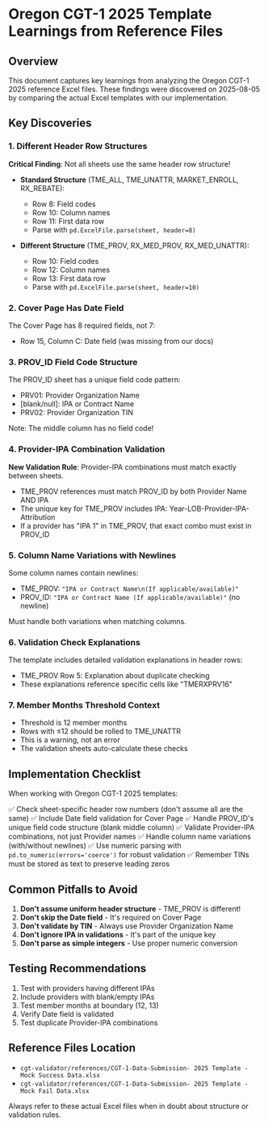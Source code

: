 # Oregon CGT-1 2025 Template Learnings from Reference Files

## Overview
This document captures key learnings from analyzing the Oregon CGT-1 2025 reference Excel files. These findings were discovered on 2025-08-05 by comparing the actual Excel templates with our implementation.

## Key Discoveries

### 1. Different Header Row Structures
**Critical Finding**: Not all sheets use the same header row structure!

- **Standard Structure** (TME_ALL, TME_UNATTR, MARKET_ENROLL, RX_REBATE):
  - Row 8: Field codes
  - Row 10: Column names
  - Row 11: First data row
  - Parse with `pd.ExcelFile.parse(sheet, header=8)`

- **Different Structure** (TME_PROV, RX_MED_PROV, RX_MED_UNATTR):
  - Row 10: Field codes
  - Row 12: Column names
  - Row 13: First data row
  - Parse with `pd.ExcelFile.parse(sheet, header=10)`

### 2. Cover Page Has Date Field
The Cover Page has 8 required fields, not 7:
- Row 15, Column C: Date field (was missing from our docs)

### 3. PROV_ID Field Code Structure
The PROV_ID sheet has a unique field code pattern:
- PRV01: Provider Organization Name
- [blank/null]: IPA or Contract Name
- PRV02: Provider Organization TIN

Note: The middle column has no field code!

### 4. Provider-IPA Combination Validation
**New Validation Rule**: Provider-IPA combinations must match exactly between sheets.
- TME_PROV references must match PROV_ID by both Provider Name AND IPA
- The unique key for TME_PROV includes IPA: Year-LOB-Provider-IPA-Attribution
- If a provider has "IPA 1" in TME_PROV, that exact combo must exist in PROV_ID

### 5. Column Name Variations with Newlines
Some column names contain newlines:
- TME_PROV: `"IPA or Contract Name\n(If applicable/available)"`
- PROV_ID: `"IPA or Contract Name (If applicable/available)"` (no newline)

Must handle both variations when matching columns.

### 6. Validation Check Explanations
The template includes detailed validation explanations in header rows:
- TME_PROV Row 5: Explanation about duplicate checking
- These explanations reference specific cells like "TMERXPRV16"

### 7. Member Months Threshold Context
- Threshold is 12 member months
- Rows with ≤12 should be rolled to TME_UNATTR
- This is a warning, not an error
- The validation sheets auto-calculate these checks

## Implementation Checklist

When working with Oregon CGT-1 2025 templates:

✅ Check sheet-specific header row numbers (don't assume all are the same)
✅ Include Date field validation for Cover Page
✅ Handle PROV_ID's unique field code structure (blank middle column)
✅ Validate Provider-IPA combinations, not just Provider names
✅ Handle column name variations (with/without newlines)
✅ Use numeric parsing with `pd.to_numeric(errors='coerce')` for robust validation
✅ Remember TINs must be stored as text to preserve leading zeros

## Common Pitfalls to Avoid

1. **Don't assume uniform header structure** - TME_PROV is different!
2. **Don't skip the Date field** - It's required on Cover Page
3. **Don't validate by TIN** - Always use Provider Organization Name
4. **Don't ignore IPA in validations** - It's part of the unique key
5. **Don't parse as simple integers** - Use proper numeric conversion

## Testing Recommendations

1. Test with providers having different IPAs
2. Include providers with blank/empty IPAs
3. Test member months at boundary (12, 13)
4. Verify Date field is validated
5. Test duplicate Provider-IPA combinations

## Reference Files Location
- `cgt-validator/references/CGT-1-Data-Submission- 2025 Template - Mock Success Data.xlsx`
- `cgt-validator/references/CGT-1-Data-Submission- 2025 Template - Mock Fail Data.xlsx`

Always refer to these actual Excel files when in doubt about structure or validation rules.

